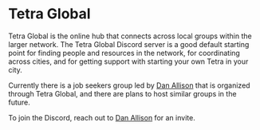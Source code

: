 # Tetra Global

Tetra Global is the online hub that connects across local groups within the larger network. The Tetra Global Discord server is a good default starting point for finding people and resources in the network, for coordinating across cities, and for getting support with starting your own Tetra in your city.

Currently there is a job seekers group led by [Dan Allison](https://x.com/danallison) that is organized through Tetra Global, and there are plans to host similar groups in the future.

To join the Discord, reach out to [Dan Allison](https://x.com/danallison) for an invite.
